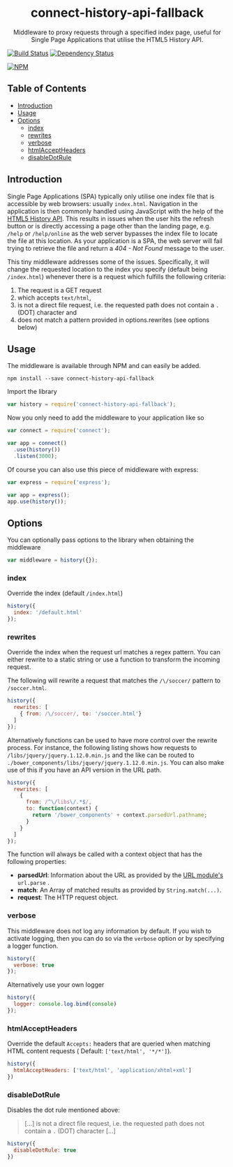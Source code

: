 <h1 align="center">connect-history-api-fallback</h1>
<p align="center">Middleware to proxy requests through a specified index page, useful for Single Page Applications that utilise the HTML5 History API.</p>

[![Build Status](https://travis-ci.org/bripkens/connect-history-api-fallback.svg?branch=master)](https://travis-ci.org/bripkens/connect-history-api-fallback)
[![Dependency Status](https://david-dm.org/bripkens/connect-history-api-fallback/master.svg)](https://david-dm.org/bripkens/connect-history-api-fallback/master)

[![NPM](https://nodei.co/npm/connect-history-api-fallback.png?downloads=true&downloadRank=true)](https://nodei.co/npm/connect-history-api-fallback/)

<h2>Table of Contents</h2>

<!-- TOC depthFrom:2 depthTo:6 withLinks:1 updateOnSave:1 orderedList:0 -->

- [Introduction](#introduction)
- [Usage](#usage)
- [Options](#options)
    - [index](#index)
    - [rewrites](#rewrites)
    - [verbose](#verbose)
    - [htmlAcceptHeaders](#htmlacceptheaders)
    - [disableDotRule](#disabledotrule)

<!-- /TOC -->

## Introduction

Single Page Applications (SPA) typically only utilise one index file that is accessible by web browsers:
usually `index.html`. Navigation in the application is then commonly handled using JavaScript with the help of the
[HTML5 History API](http://www.w3.org/html/wg/drafts/html/master/single-page.html#the-history-interface). This results
in issues when the user hits the refresh button or is directly accessing a page other than the landing page,
e.g. `/help` or `/help/online`
as the web server bypasses the index file to locate the file at this location. As your application is a SPA, the web
server will fail trying to retrieve the file and return a *404 - Not Found*
message to the user.

This tiny middleware addresses some of the issues. Specifically, it will change the requested location to the index you
specify (default being `/index.html`)
whenever there is a request which fulfills the following criteria:

1. The request is a GET request
2. which accepts `text/html`,
3. is not a direct file request, i.e. the requested path does not contain a
   `.` (DOT) character and
4. does not match a pattern provided in options.rewrites (see options below)

## Usage

The middleware is available through NPM and can easily be added.

```
npm install --save connect-history-api-fallback
```

Import the library

```javascript
var history = require('connect-history-api-fallback');
```

Now you only need to add the middleware to your application like so

```javascript
var connect = require('connect');

var app = connect()
  .use(history())
  .listen(3000);
```

Of course you can also use this piece of middleware with express:

```javascript
var express = require('express');

var app = express();
app.use(history());
```

## Options

You can optionally pass options to the library when obtaining the middleware

```javascript
var middleware = history({});
```

### index

Override the index (default `/index.html`)

```javascript
history({
  index: '/default.html'
});
```

### rewrites

Override the index when the request url matches a regex pattern. You can either rewrite to a static string or use a
function to transform the incoming request.

The following will rewrite a request that matches the `/\/soccer/` pattern to `/soccer.html`.

```javascript
history({
  rewrites: [
    { from: /\/soccer/, to: '/soccer.html'}
  ]
});
```

Alternatively functions can be used to have more control over the rewrite process. For instance, the following listing
shows how requests to `/libs/jquery/jquery.1.12.0.min.js` and the like can be routed
to `./bower_components/libs/jquery/jquery.1.12.0.min.js`. You can also make use of this if you have an API version in
the URL path.

```javascript
history({
  rewrites: [
    {
      from: /^\/libs\/.*$/,
      to: function(context) {
        return '/bower_components' + context.parsedUrl.pathname;
      }
    }
  ]
});
```

The function will always be called with a context object that has the following properties:

- **parsedUrl**: Information about the URL as provided by
  the [URL module's](https://nodejs.org/api/url.html#url_url_parse_urlstr_parsequerystring_slashesdenotehost) `url.parse`
  .
- **match**: An Array of matched results as provided by `String.match(...)`.
- **request**: The HTTP request object.

### verbose

This middleware does not log any information by default. If you wish to activate logging, then you can do so via
the `verbose` option or by specifying a logger function.

```javascript
history({
  verbose: true
});
```

Alternatively use your own logger

```javascript
history({
  logger: console.log.bind(console)
});
```

### htmlAcceptHeaders

Override the default `Accepts:` headers that are queried when matching HTML content requests (
Default: `['text/html', '*/*']`).

```javascript
history({
  htmlAcceptHeaders: ['text/html', 'application/xhtml+xml']
})
```

### disableDotRule

Disables the dot rule mentioned above:

> […] is not a direct file request, i.e. the requested path does not contain a `.` (DOT) character […]

```javascript
history({
  disableDotRule: true
})
```
